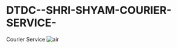  # DTDC--SHRI-SHYAM-COURIER-SERVICE-
Courier Service 
![air ](https://github.com/user-attachments/assets/6f2b3bcd-3780-4e85-a618-0c2e87b90f96)
